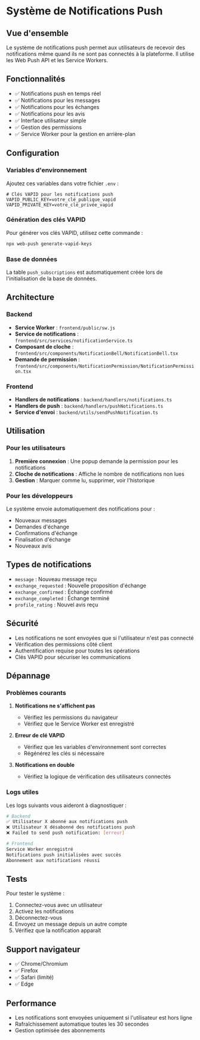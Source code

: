 # Système de Notifications Push

## Vue d'ensemble

Le système de notifications push permet aux utilisateurs de recevoir des notifications même quand ils ne sont pas connectés à la plateforme. Il utilise les Web Push API et les Service Workers.

## Fonctionnalités

- ✅ Notifications push en temps réel
- ✅ Notifications pour les messages
- ✅ Notifications pour les échanges
- ✅ Notifications pour les avis
- ✅ Interface utilisateur simple
- ✅ Gestion des permissions
- ✅ Service Worker pour la gestion en arrière-plan

## Configuration

### Variables d'environnement

Ajoutez ces variables dans votre fichier `.env` :

```env
# Clés VAPID pour les notifications push
VAPID_PUBLIC_KEY=votre_clé_publique_vapid
VAPID_PRIVATE_KEY=votre_clé_privée_vapid
```

### Génération des clés VAPID

Pour générer vos clés VAPID, utilisez cette commande :

```bash
npx web-push generate-vapid-keys
```

### Base de données

La table `push_subscriptions` est automatiquement créée lors de l'initialisation de la base de données.

## Architecture

### Backend

- **Service Worker** : `frontend/public/sw.js`
- **Service de notifications** : `frontend/src/services/notificationService.ts`
- **Composant de cloche** : `frontend/src/components/NotificationBell/NotificationBell.tsx`
- **Demande de permission** : `frontend/src/components/NotificationPermission/NotificationPermission.tsx`

### Frontend

- **Handlers de notifications** : `backend/handlers/notifications.ts`
- **Handlers de push** : `backend/handlers/pushNotifications.ts`
- **Service d'envoi** : `backend/utils/sendPushNotification.ts`

## Utilisation

### Pour les utilisateurs

1. **Première connexion** : Une popup demande la permission pour les notifications
2. **Cloche de notifications** : Affiche le nombre de notifications non lues
3. **Gestion** : Marquer comme lu, supprimer, voir l'historique

### Pour les développeurs

Le système envoie automatiquement des notifications pour :
- Nouveaux messages
- Demandes d'échange
- Confirmations d'échange
- Finalisation d'échange
- Nouveaux avis

## Types de notifications

- `message` : Nouveau message reçu
- `exchange_requested` : Nouvelle proposition d'échange
- `exchange_confirmed` : Échange confirmé
- `exchange_completed` : Échange terminé
- `profile_rating` : Nouvel avis reçu

## Sécurité

- Les notifications ne sont envoyées que si l'utilisateur n'est pas connecté
- Vérification des permissions côté client
- Authentification requise pour toutes les opérations
- Clés VAPID pour sécuriser les communications

## Dépannage

### Problèmes courants

1. **Notifications ne s'affichent pas**
   - Vérifiez les permissions du navigateur
   - Vérifiez que le Service Worker est enregistré

2. **Erreur de clé VAPID**
   - Vérifiez que les variables d'environnement sont correctes
   - Régénérez les clés si nécessaire

3. **Notifications en double**
   - Vérifiez la logique de vérification des utilisateurs connectés

### Logs utiles

Les logs suivants vous aideront à diagnostiquer :

```bash
# Backend
✅ Utilisateur X abonné aux notifications push
❌ Utilisateur X désabonné des notifications push
❌ Failed to send push notification: [erreur]

# Frontend
Service Worker enregistré
Notifications push initialisées avec succès
Abonnement aux notifications réussi
```

## Tests

Pour tester le système :

1. Connectez-vous avec un utilisateur
2. Activez les notifications
3. Déconnectez-vous
4. Envoyez un message depuis un autre compte
5. Vérifiez que la notification apparaît

## Support navigateur

- ✅ Chrome/Chromium
- ✅ Firefox
- ✅ Safari (limité)
- ✅ Edge

## Performance

- Les notifications sont envoyées uniquement si l'utilisateur est hors ligne
- Rafraîchissement automatique toutes les 30 secondes
- Gestion optimisée des abonnements 